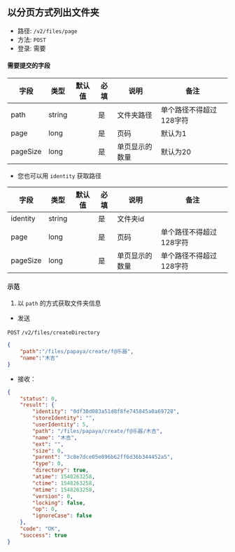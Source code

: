 ## 以分页方式列出文件夹

* 路径: ```/v2/files/page```
* 方法: ```POST```
* 登录: 需要

#### 需要提交的字段

| 字段          	| 类型    	| 默认值 	| 必填 	| 说明               	| 备注                         	|
|---------------	|---------	|--------	|------	|--------------------	|------------------------------	|
| path          	| string  	|        	| 是   	| 文件夹路径           	|   单个路径不得超过128字符   	|
| page          	| long  	|        	| 是   	| 页码              	|   默认为1   	|
| pageSize         	| long  	|        	| 是   	| 单页显示的数量          	|   默认为20   	|



* 您也可以用 ```identity``` 获取路径

| 字段          	| 类型    	| 默认值 	| 必填 	| 说明               	| 备注                         	|
|---------------	|---------	|--------	|------	|--------------------	|------------------------------	|
| identity         	| string  	|        	| 是   	| 文件夹id            	|                     	|
| page          	| long  	|        	| 是   	| 页码              	|   单个路径不得超过128字符   	|
| pageSize         	| long  	|        	| 是   	| 单页显示的数量          	|   单个路径不得超过128字符   	|

#### 示范

1. 以 ```path``` 的方式获取文件夹信息

* 发送

```POST``` ```/v2/files/createDirectory```

```json
{
	"path":"/files/papaya/create/f@乐器",
	"name":"木吉"
}
```

* 接收：

```json
{
    "status": 0,
    "result": {
        "identity": "0df38d083a51d8f8fe745845a0a69728",
        "storeIdentity": "",
        "userIdentity": 5,
        "path": "/files/papaya/create/f@乐器/木吉",
        "name": "木吉",
        "ext": "",
        "size": 0,
        "parent": "3c8e7dce05e896b62ff6d36b344452a5",
        "type": 0,
        "directory": true,
        "atime": 1548263258,
        "ctime": 1548263258,
        "mtime": 1548263258,
        "version": 0,
        "locking": false,
        "op": 0,
        "ignoreCase": false
    },
    "code": "OK",
    "success": true
}
```